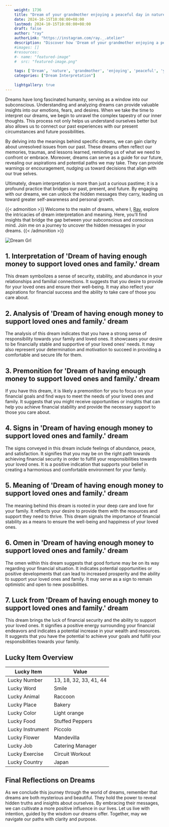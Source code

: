 ```yaml
---
    weight: 1736
    title: "Dream of your grandmother enjoying a peaceful day in nature with you."  # Assuming 'title' column exists
    date: 2024-10-15T10:08:00+08:00
    lastmod: 2024-10-15T10:08:00+08:00
    draft: false
    author: "ray"
    authorLink: "https://instagram.com/ray._.atelier"
    description: "Discover how 'Dream of your grandmother enjoying a peaceful day in nature with you.' can interpret your future and uncover its significant meanings in your life."
    #images: []
    #resources:
    #- name: "featured-image"
    #  src: "featured-image.png"
    
    tags: ['Dream', 'nature', 'grandmother', 'enjoying', 'peaceful', 'you', 'day']
    categories: ["Dream Interpretation"]
    
    lightgallery: true
---
```

    
Dreams have long fascinated humanity, serving as a window into our subconscious. Understanding and analyzing dreams can provide valuable insights into our emotions, fears, and desires. When we take the time to interpret our dreams, we begin to unravel the complex tapestry of our inner thoughts. This process not only helps us understand ourselves better but also allows us to connect our past experiences with our present circumstances and future possibilities.

By delving into the meanings behind specific dreams, we can gain clarity about unresolved issues from our past. These dreams often reflect our memories, traumas, and lessons learned, reminding us of what we need to confront or embrace. Moreover, dreams can serve as a guide for our future, revealing our aspirations and potential paths we may take. They can provide warnings or encouragement, nudging us toward decisions that align with our true selves.

Ultimately, dream interpretation is more than just a curious pastime; it is a profound practice that bridges our past, present, and future. By engaging with our dreams, we can unlock the hidden messages they carry, leading us toward greater self-awareness and personal growth.

{{< admonition >}}
Welcome to the realm of dreams, where I, [Ray](https://instagram.com/ray._.atelier), explore the intricacies of dream interpretation and meaning. Here, you’ll find insights that bridge the gap between your subconscious and conscious mind. Join me on a journey to uncover the hidden messages in your dreams.
{{< /admonition >}}

![Dream Grl](https://cdn.pixabay.com/photo/2017/11/02/03/35/gothic-2910057_1280.jpg "Dream Grl")

## 1. Interpretation of 'Dream of having enough money to support loved ones and family.' dream

This dream symbolizes a sense of security, stability, and abundance in your relationships and familial connections. It suggests that you desire to provide for your loved ones and ensure their well-being. It may also reflect your aspirations for financial success and the ability to take care of those you care about.

## 2. Analysis of 'Dream of having enough money to support loved ones and family.' dream

The analysis of this dream indicates that you have a strong sense of responsibility towards your family and loved ones. It showcases your desire to be financially stable and supportive of your loved ones' needs. It may also represent your determination and motivation to succeed in providing a comfortable and secure life for them.

## 3. Premonition for 'Dream of having enough money to support loved ones and family.' dream

If you have this dream, it is likely a premonition for you to focus on your financial goals and find ways to meet the needs of your loved ones and family. It suggests that you might receive opportunities or insights that can help you achieve financial stability and provide the necessary support to those you care about.

## 4. Signs in 'Dream of having enough money to support loved ones and family.' dream

The signs conveyed in this dream include feelings of abundance, peace, and satisfaction. It signifies that you may be on the right path towards achieving financial security in order to fulfill your responsibilities towards your loved ones. It is a positive indication that supports your belief in creating a harmonious and comfortable environment for your family.

## 5. Meaning of 'Dream of having enough money to support loved ones and family.' dream

The meaning behind this dream is rooted in your deep care and love for your family. It reflects your desire to provide them with the resources and support they need to thrive. This dream signals the importance of financial stability as a means to ensure the well-being and happiness of your loved ones.

## 6. Omen in 'Dream of having enough money to support loved ones and family.' dream

The omen within this dream suggests that good fortune may be on its way regarding your financial situation. It indicates potential opportunities or positive developments that can lead to increased prosperity and the ability to support your loved ones and family. It may serve as a sign to remain optimistic and open to new possibilities.

## 7. Luck from 'Dream of having enough money to support loved ones and family.' dream

This dream brings the luck of financial security and the ability to support your loved ones. It signifies a positive energy surrounding your financial endeavors and indicates a potential increase in your wealth and resources. It suggests that you have the potential to achieve your goals and fulfill your responsibilities towards your family.

## Lucky Item Overview
| Lucky Item          | Value              |
|---------------|--------------------|
| Lucky Number        | 13, 18, 32, 33, 41, 44  |
| Lucky Word          | Smile |
| Lucky Animal        | Raccoon |
| Lucky Place         | Bakery     |
| Lucky Color         | Light orange     |
| Lucky Food          | Stuffed Peppers      |
| Lucky Instrument    | Piccolo |
| Lucky Flower        | Mandevilla    |
| Lucky Job           | Catering Manager       |
| Lucky Exercise      | Circuit Workout  |
| Lucky Country       | Japan    |


##  Final Reflections on Dreams

As we conclude this journey through the world of dreams, remember that dreams are both mysterious and beautiful. They hold the power to reveal hidden truths and insights about ourselves. By embracing their messages, we can cultivate a more positive influence in our lives. Let us live with intention, guided by the wisdom our dreams offer. Together, may we navigate our paths with clarity and purpose.
